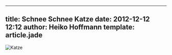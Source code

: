 ---
title: Schnee Schnee Katze
date: 2012-12-12 12:12
author: Heiko Hoffmann
template: article.jade
----

![Katze](rect1.jpg)